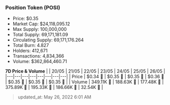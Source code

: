 
  ### Position Token (POSI)
  - Price: $0.35
  - Market Cap: $24,118,095.12
  - Max Supply: 100,000,000
  - Total Supply: 69,171,181.09
  - Circulating Supply: 69,171,176.264
  - Total Burn: 4.827
  - Holders: 412,671
  - Transactions: 4,834,366
  - Volume: $362,864,460.71

  **7D Price & Volume**
  | | 20&#x2F;05 | 21&#x2F;05 | 22&#x2F;05 | 23&#x2F;05 | 24&#x2F;05 | 25&#x2F;05 | 26&#x2F;05 |
  |---|---|---|---|---|---|---|---|
  | Price | $0.34 🚀 | $0.35 🚀 | $0.35 🚀 | $0.36 🚀 | $0.35 🔻 | $0.35 🔻 | $0.35 🔻 |
  | Volume | 349.11K 🔻 | 188.63K 🔻 | 177.48K 🔻 | 375.89K 🚀 | 195.33K 🔻 | 186.66K 🔻 | 32.54K 🔻 |

  > updated_at: May 26, 2022 6:01 AM
